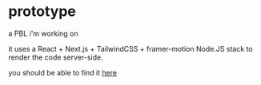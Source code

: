 # prototype

a PBL i'm working on

it uses a React + Next.js + TailwindCSS + framer-motion Node.JS stack to render the code server-side.

you should be able to find it [here](http://prototype-12.herokuapp.com/)
